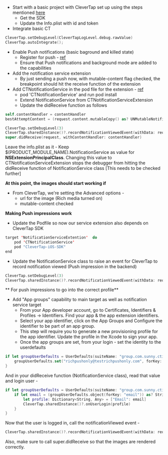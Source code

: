  - Start with a basic project with CleverTap set up using the steps mentioned [here](https://developer.clevertap.com/docs/ios-quickstart-guide#section-install-sdk)
	 - Get the SDK
	 - Update the Info.plist with id and token
- Integrate basic CT
```swift
CleverTap.setDebugLevel(CleverTapLogLevel.debug.rawValue)
CleverTap.autoIntegrate();
```
- Enable Push notifications (basic baground and killed state)
	- Register for push - [ref](https://github.com/sl2883/richpushonly/blob/3a1840254f91420f7359afd0440c39e905e8e621/RichPushOnly/AppDelegate.swift#L23)
	- Ensure that Push notifications and background mode are added to the capabilities
- Add the notification service extension
	- By just sending a push now, with mutable-content flag checked, the breakpoint should hit the receive function of the extension
- Add CTNotificationService in the pod file for the extension - [ref](https://github.com/CleverTap/CTNotificationService)
	- pod  'CTNotificationService' and run pod install
	- Extend NotificationService from CTNotificationServiceExtension
	- Update the didReceive function as follows
```swift
self.contentHandler = contentHandler
bestAttemptContent = (request.content.mutableCopy() as? UNMutableNotificationContent)

CleverTap.setDebugLevel(3)
CleverTap.sharedInstance()?.recordNotificationViewedEvent(withData: request.content.userInfo)
super.didReceive(request, withContentHandler: contentHandler)
```
Leave the info.plist as it
	- Keep $(PRODUCT_MODULE_NAME).NotificationService as value for **NSExtensionPrincipalClass**. Changing this value to CTNotificationServiceExtension stops the debugger from hitting the didReceive function of NotificationService class [This needs to be checked further]

**At this point, the images should start working if**
- From CleverTap, we're setting the Advanced options -
	- url for the image (Rich media turned on)
	- mutable-content checked

**Making Push impressions work**
- Update the Podfile so now our service extension also depends on CleverTap SDK
```swift
target 'NotificationServiceExtention'  do
	pod 'CTNotificationService'
	pod "CleverTap-iOS-SDK"
end
```
- Update the NotificationService class to raise an event for CleverTap to record notification viewed (Push impression in the backend)
```swift
CleverTap.setDebugLevel(3)
CleverTap.sharedInstance()?.recordNotificationViewedEvent(withData: request.content.userInfo)
```

** For push impressions to go into the correct profile**
- Add "App groups" capability to main target as well as notification service target
	- From your App developer account, go to Certificates, Identifiers & Profiles -> Identifiers. Find your app & the app extension identifiers.
	- Select your app identifier, click on the App Groups and Configure the identifier to be part of an app group.
	- This step will require you to generate a new provisioning profile for the app identifier. Update the profile in the Xcode to sign your app.
	- Once the app groups are set, from your login - set the identity to the userdefaults
```swift
if let groupUserDefaults = UserDefaults(suiteName: "group.com.sunny.ctios") {
	groupUserDefaults.set("richpushonly@testrichpushonly.com", forKey: "email")
}
```

And in your didReceive function (NotificationService class), read that value and login user - 
```swift
if let groupUserDefaults = UserDefaults(suiteName: "group.com.sunny.ctios") {
	if let email = (groupUserDefaults.object(forKey: "email")) as? String {
		let profile: Dictionary<String, Any> = ["Email": email]
		CleverTap.sharedInstance()?.onUserLogin(profile)
	}
}
```
Now that the user is logged in, call the notificationViewed event -
```swift
CleverTap.sharedInstance()?.recordNotificationViewedEvent(withData: request.content.userInfo)
```

Also, make sure to call super.didReceive so that the images are rendered correctly.